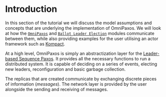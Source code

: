 # Introduction

In this section of the tutorial we will discuss the model assumptions and concepts that are underlying the implementation of OmniPaxos. We will look at how the [`OmniPaxos`](../omnipaxos/index.md) and [`Ballot Leader Election`](../ble/index.md) modules communicate between them, while also providing examples for the user utilising an actor framework such as [Kompact](https://github.com/kompics/kompact).

At a high level, OmniPaxos is simply an abstractization layer for the [Leader-based Sequence Paxos](https://arxiv.org/pdf/2008.13456.pdf). It provides all the necessary functions to run a distributed system. It is capable of deciding on a series of events, electing new leaders, reconfiguration and basic garbage collection.

The replicas that are created communicate by exchanging discrete pieces of information (*messages*). The network layer is provided by the user alongside the sending and receiving of messages.
